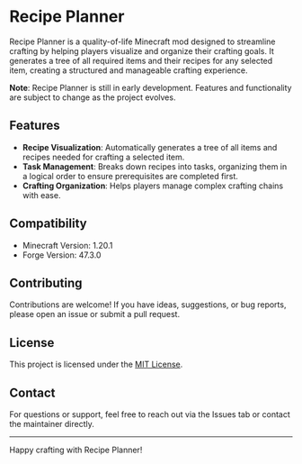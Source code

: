 # Recipe Planner

Recipe Planner is a quality-of-life Minecraft mod designed to streamline crafting by helping players visualize and organize their crafting goals. It generates a tree of all required items and their recipes for any selected item, creating a structured and manageable crafting experience.

**Note**: Recipe Planner is still in early development. Features and functionality are subject to change as the project evolves.

## Features

- **Recipe Visualization**: Automatically generates a tree of all items and recipes needed for crafting a selected item.
- **Task Management**: Breaks down recipes into tasks, organizing them in a logical order to ensure prerequisites are completed first.
- **Crafting Organization**: Helps players manage complex crafting chains with ease.

[//]: # (## Installation)

[//]: # ()
[//]: # (1. Download and install [Minecraft Forge]&#40;https://files.minecraftforge.net/&#41; for version 1.20.1.)

[//]: # (2. Download the latest version of Recipe Planner from the [Releases]&#40;#&#41; section.)

[//]: # (3. Place the `.jar` file into the `mods` folder of your Minecraft directory.)

[//]: # (4. Launch Minecraft with the Forge profile to start using Recipe Planner.)

[//]: # ()
[//]: # (## Usage)

[//]: # ()
[//]: # (1. Open the Recipe Planner interface in-game.)

[//]: # (2. Select an item you want to craft.)

[//]: # (3. View the generated tree of required items and recipes.)

[//]: # (4. Follow the organized tasks to complete your crafting goals efficiently.)

## Compatibility

- Minecraft Version: 1.20.1
- Forge Version: 47.3.0

## Contributing

Contributions are welcome! If you have ideas, suggestions, or bug reports, please open an issue or submit a pull request.

## License

This project is licensed under the [MIT License](LICENSE.txt).

## Contact

For questions or support, feel free to reach out via the Issues tab or contact the maintainer directly.

---

Happy crafting with Recipe Planner!
